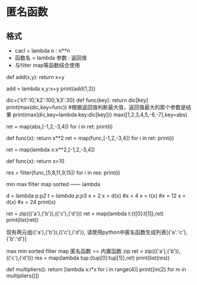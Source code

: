 # 匿名函数

## 格式

- cacl = lambda n : n**n
- 函数名 = lambda 参数 : 返回值
- 与filter map等函数结合使用

 def add(x,y):
     return x+y

 add = lambda x,y:x+y
 print(add(1,2))

 dic={'k1':10,'k2':100,'k3':30}
 def func(key):
     return dic[key]
 print(max(dic,key=func))   #根据返回值判断最大值，返回值最大的那个参数是结果
 print(max(dic,key=lambda key:dic[key]))
 max([1,2,3,4,5,-6,-7],key=abs)

 ret = map(abs,[-1,2,-3,4])
 for i in ret:
     print(i)

 def func(x):
     return x**2
 ret = map(func,[-1,2,-3,4])
 for i in ret:
     print(i)

 ret = map(lambda x:x**2,[-1,2,-3,4])


 def func(x):
     return x>10

 res = filter(func,[5,8,11,9,15])
 for i in res:
     print(i)


 min max filter map sorted —— lambda

 d = lambda p:p*2
 t = lambda p:p*3
 x = 2
 x = d(x) #x = 4
 x = t(x) #x = 12
 x = d(x) #x = 24
 print(x)

 ret = zip((('a'),('b')),(('c'),('d')))
 ret = map(lambda t:{t[0]:t[1]},ret)
 print(list(ret))

现有两元组(('a'),('b')),(('c'),('d')),
 请使用python中匿名函数生成列表[{'a':'c'},{'b':'d'}]

 max min sorted filter map
 匿名函数 == 内置函数
 zip
 ret = zip((('a'),('b')),(('c'),('d')))
 res = map(lambda tup:{tup[0]:tup[1]},ret)
 print(list(res))

 def multipliers():
     return [lambda x:i*x for i in range(4)]
 print([m(2) for m in multipliers()])



